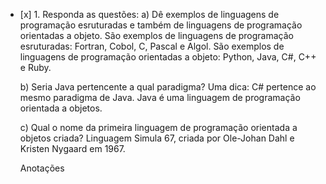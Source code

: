 - \[x] 1. Responda as questões:
  a) Dê exemplos de linguagens de programação esruturadas e também de linguagens de programação orientadas a objeto.
    São exemplos de linguagens de programação esruturadas: Fortran, Cobol, C, Pascal e Algol.
    São exemplos de linguagens de programação orientadas a objeto: Python, Java, C#, C++ e Ruby.

  b) Seria Java pertencente a qual paradigma? Uma dica: C# pertence ao mesmo paradigma de Java.
    Java é uma linguagem de programação orientada a objetos.

  c) Qual o nome da primeira linguagem de programação orientada a objetos criada?
    Linguagem Simula 67, criada por Ole-Johan Dahl e Kristen Nygaard em 1967.

  Anotações
